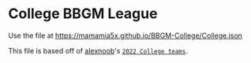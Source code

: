 # College BBGM League 
Use the file at https://mamamia5x.github.io/BBGM-College/College.json

This file is based off of [alexnoob](https://alexnoob.github.io/)'s [`2022 College teams`](https://raw.githubusercontent.com/GreatnessSpeaks/Custom-NCAA-roster/main/College.json).